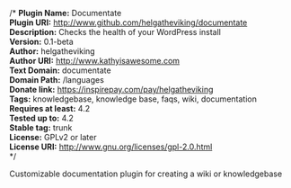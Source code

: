 /*
**Plugin Name:** Documentate  
**Plugin URI:**  http://www.github.com/helgatheviking/documentate  
**Description:** Checks the health of your WordPress install  
**Version:**     0.1-beta  
**Author:**      helgatheviking  
**Author URI:**  http://www.kathyisawesome.com  
**Text Domain:** documentate  
**Domain Path:** /languages  
**Donate link:** https://inspirepay.com/pay/helgatheviking  
**Tags:** knowledgebase, knowledge base, faqs, wiki, documentation  
**Requires at least:** 4.2  
**Tested up to:** 4.2  
**Stable tag:** trunk  
**License:** GPLv2 or later  
**License URI:** http://www.gnu.org/licenses/gpl-2.0.html  
 */

Customizable documentation plugin for creating a wiki or knowledgebase


